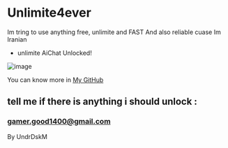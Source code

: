 # Unlimite4ever

Im tring to use anything free, unlimite and FAST And also reliable
cuase Im Iranian 

* unlimite AiChat Unlocked!


![image](https://github.com/user-attachments/assets/d6a53310-550b-4551-aebe-b23c49ad02e4)


You can know more in [My GitHub](https://github.com/UndrDsk0M)
## tell me if there is anything i should unlock :
### gamer.good1400@gmail.com
By UndrDskM

